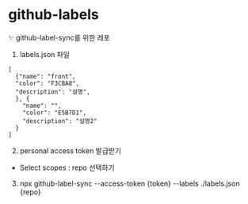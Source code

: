 # github-labels

✨ github-label-sync를 위한 레포

1. labels.json 파일

```
[
  {"name": "front",
  "color": "F3CBA8",
  "description": "설명",
  }, {
    "name": "",
    "color": "E5B7D1",
    "description": "설명2"
  }
]
```

2. personal access token 발급받기

- Select scopes : repo 선택하기

3. npx github-label-sync --access-token {token} --labels ./labels.json {repo}
